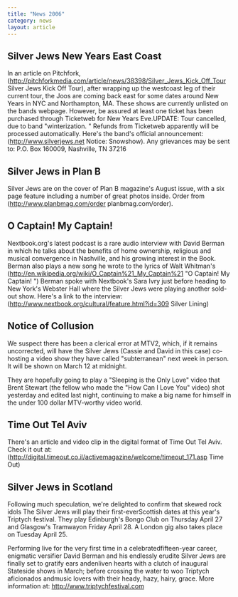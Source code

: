 ```yaml
---
title: "News 2006"
category: news
layout: article
---
```




## Silver Jews New Years East Coast

In an article on Pitchfork, (http://pitchforkmedia.com/article/news/38398/Silver_Jews_Kick_Off_Tour Silver Jews Kick Off Tour), after wrapping up the westcoast leg of their current tour, the Joos are coming back east for some dates around New Years in NYC and Northampton, MA.  These shows are currently unlisted on the bands webpage.  However, be assured at least one ticket has been purchased through Ticketweb for New Years Eve.UPDATE: Tour cancelled, due to band "winterization. "  Refunds from Ticketweb apparently will be processed automatically.  Here's the band's official announcement:(http://www.silverjews.net Notice: Snowshow). Any grievances may be sent to: P.O. Box 160009, Nashville, TN 37216

## Silver Jews in Plan B

Silver Jews are on the cover of Plan B magazine's August issue, with a six page feature including a number of great photos inside. Order from (http://www.planbmag.com/order planbmag.com/order).

## O Captain! My Captain!

Nextbook.org's latest podcast is a rare audio interview with David Berman in which he talks about the benefits of home ownership, religious and musical convergence in Nashville, and his growing interest in the Book. Berman also plays a new song he wrote to the lyrics of Walt Whitman's (http://en.wikipedia.org/wiki/O_Captain%21_My_Captain%21 "O Captain! My Captain! ")  Berman spoke with Nextbook's Sara Ivry just before heading to New York's Webster Hall where the Silver Jews were playing another sold-out show. Here's a link to the interview: (http://www.nextbook.org/cultural/feature.html?id=309 Silver Lining)

## Notice of Collusion

We suspect there has been a clerical error at MTV2, which, if it remains uncorrected, will have the Silver Jews (Cassie and David in this case) co-hosting a video show they have called "subterranean" next week in person. It will be shown on March 12 at midnight.

They are hopefully going to play a "Sleeping is the Only Love" video that Brent Stewart (the fellow who made the "How Can I Love You" video) shot yesterday and edited last night, continuing to make a big name for himself in the under 100 dollar MTV-worthy video world.

## Time Out Tel Aviv

There's an article and video clip in the digital format of Time Out Tel Aviv. Check it out at:(http://digital.timeout.co.il/activemagazine/welcome/timeout_171.asp Time Out)

## Silver Jews in Scotland

Following much speculation, we're delighted to confirm that skewed rock idols The Silver Jews will play their first-everScottish dates at this year's Triptych festival. They play Edinburgh's Bongo Club on Thursday April 27 and Glasgow's Tramwayon Friday April 28. A London gig also takes place on Tuesday April 25.

Performing live for the very first time in a celebratedfifteen-year career, enigmatic versifier David Berman and his endlessly erudite Silver Jews are finally set to gratify ears andenliven hearts with a clutch of inaugural Stateside shows in March; before crossing the water to woo Triptych aficionados andmusic lovers with their heady, hazy, hairy, grace. More information at: http://www.triptychfestival.com
